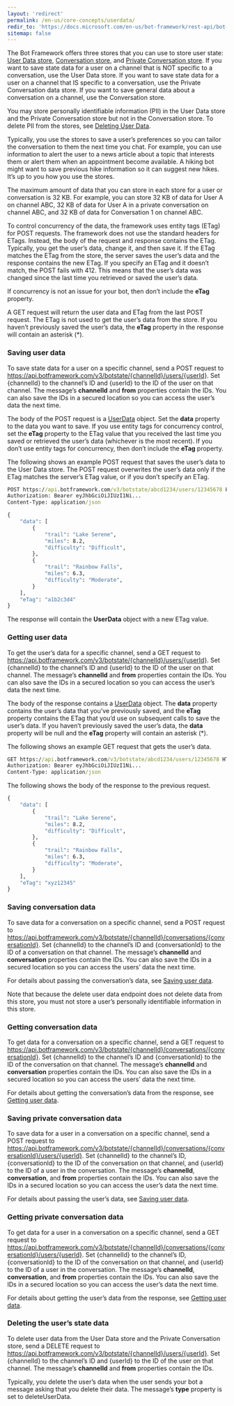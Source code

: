 ```yaml
---
layout: 'redirect'
permalink: /en-us/core-concepts/userdata/
redir_to: 'https://docs.microsoft.com/en-us/bot-framework/rest-api/bot-framework-rest-state'
sitemap: false
---
```


The Bot Framework offers three stores that you can use to store user state: [User Data store](#savinguserdata), [Conversation store](#savingconversationdata), and [Private Conversation store](#savingprivateconversationdata). If you want to save state data for a user on a channel that is NOT specific to a conversation, use the User Data store. If you want to save state data for a user on a channel that IS specific to a conversation, use the Private Conversation data store. If you want to save general data about a conversation on a channel, use the Conversation store. 

You may store personally identifiable information (PII) in the User Data store and the Private Conversation store but not in the Conversation store. To delete PII from the stores, see [Deleting User Data](#deletinguserdata).

Typically, you use the stores to save a user’s preferences so you can tailor the conversation to them the next time you chat. For example, you can use information to alert the user to a news article about a topic that interests them or alert them when an appointment become available. A hiking bot might want to save previous hike information so it can suggest new hikes. It’s up to you how you use the stores.

The maximum amount of data that you can store in each store for a user or conversation is 32 KB. For example, you can store 32 KB of data for User A on channel ABC, 32 KB of data for User A in a private conversation on channel ABC, and 32 KB of data for Conversation 1 on channel ABC.

To control concurrency of the data, the framework uses entity tags (ETag) for POST requests. The framework does not use the standard headers for ETags. Instead, the body of the request and response contains the ETag. Typically, you get the user’s data, change it, and then save it. If the ETag matches the ETag from the store, the server saves the user’s data and the response contains the new ETag. If you specify an ETag and it doesn’t match, the POST fails with 412. This means that the user’s data was changed since the last time you retrieved or saved the user’s data.

If concurrency is not an issue for your bot, then don’t include the **eTag** property.

A GET request will return the user data and ETag from the last POST request. The ETag is not used to get the user’s data from the store. If you haven’t previously saved the user’s data, the **eTag** property in the response will contain an asterisk (*).  


<a id="savinguserdata" />

### Saving user data

To save state data for a user on a specific channel, send a POST request to https://api.botframework.com/v3/botstate/{channelId}/users/{userId}. Set {channelId} to the channel’s ID and {userId} to the ID of the user on that channel. The message’s **channelId** and **from** properties contain the IDs. You can also save the IDs in a secured location so you can access the user’s data the next time.

The body of the POST request is a [UserData](../reference/#userdata) object. Set the **data** property to the data you want to save. If you use entity tags for concurrency control, set the **eTag** property to the ETag value that you received the last time you saved or retrieved the user’s data (whichever is the most recent). If you don’t use entity tags for concurrency, then don’t include the **eTag** property.

The following shows an example POST request that saves the user’s data to the User Data store. The POST request overwrites the user’s data only if the ETag matches the server’s ETag value, or if you don’t specify an ETag.

```cmd
POST https://api.botframework.com/v3/botstate/abcd1234/users/12345678 HTTP/1.1
Authorization: Bearer eyJhbGciOiJIUzI1Ni...
Content-Type: application/json

{
    "data": [
        {
            "trail": "Lake Serene",
            "miles": 8.2,
            "difficulty": "Difficult",
        },
        {
            "trail": "Rainbow Falls",
            "miles": 6.3,
            "difficulty": "Moderate",
        }
    ],
    "eTag": "a1b2c3d4"
}
```

The response will contain the **UserData** object with a new ETag value.


<a id="gettinguserdata" />

### Getting user data

To get the user’s data for a specific channel, send a GET request to https://api.botframework.com/v3/botstate/{channelId}/users/{userId}. Set {channelId} to the channel’s ID and {userId} to the ID of the user on that channel. The message’s **channelId** and **from** properties contain the IDs. You can also save the IDs in a secured location so you can access the user’s data the next time.

The body of the response contains a [UserData](#userdata) object. The **data** property contains the user’s data that you’ve previously saved, and the **eTag** property contains the ETag that you’d use on subsequent calls to save the user’s data. If you haven’t previously saved the user’s data, the **data** property will be null and the **eTag** property will contain an asterisk (*). 

The following shows an example GET request that gets the user’s data. 

```cmd
GET https://api.botframework.com/v3/botstate/abcd1234/users/12345678 HTTP/1.1
Authorization: Bearer eyJhbGciOiJIUzI1Ni...
Content-Type: application/json
```

The following shows the body of the response to the previous request.

```cmd
{
    "data": [
        {
            "trail": "Lake Serene",
            "miles": 8.2,
            "difficulty": "Difficult",
        },
        {
            "trail": "Rainbow Falls",
            "miles": 6.3,
            "difficulty": "Moderate",
        }
    ],
    "eTag": "xyz12345"
}
```


<a id="savingconversationdata" />

### Saving conversation data

To save data for a conversation on a specific channel, send a POST request to https://api.botframework.com/v3/botstate/{channelId}/conversations/{conversationId}. Set {channelId} to the channel’s ID and {conversationId} to the ID of a conversation on that channel. The message’s **channelId** and **conversation** properties contain the IDs. You can also save the IDs in a secured location so you can access the users’ data the next time.

For details about passing the conversation’s data, see [Saving user data](#savinguserdata).

<div class="docs-text-note">Note that because the delete user data endpoint does not delete data from this store, you must not store a user’s personally identifiable information in this store.</div>

### Getting conversation data

To get data for a conversation on a specific channel, send a GET request to https://api.botframework.com/v3/botstate/{channelId}/conversations/{conversationId}. Set {channelId} to the channel’s ID and {conversationId} to the ID of the conversation on that channel. The message’s **channelId** and **conversation** properties contain the IDs. You can also save the IDs in a secured location so you can access the users’ data the next time.

For details about getting the conversation’s data from the response, see [Getting user data](#gettinguserdata).


<a id="savingprivateconversationdata" />

### Saving private conversation data

To save data for a user in a conversation on a specific channel, send a POST request to https://api.botframework.com/v3/botstate/{channelId}/conversations/{conversationId}/users/{userId}. Set {channelId} to the channel’s ID, {conversationId} to the ID of the conversation on that channel, and {userId} to the ID of a user in the conversation. The message’s **channelId**, **conversation**, and **from** properties contain the IDs. You can also save the IDs in a secured location so you can access the user’s data the next time.

For details about passing the user’s data, see [Saving user data](#savinguserdata).


### Getting private conversation data

To get data for a user in a conversation on a specific channel, send a GET request to https://api.botframework.com/v3/botstate/{channelId}/conversations/{conversationId}/users/{userId}. Set {channelId} to the channel’s ID, {conversationId} to the ID of the conversation on that channel, and {userId} to the ID of a user in the conversation. The message’s **channelId**, **conversation**, and **from** properties contain the IDs. You can also save the IDs in a secured location so you can access the user’s data the next time.

For details about getting the user’s data from the response, see [Getting user data](#gettinguserdata).


<a id="deletinguserdata" />

### Deleting the user’s state data

To delete user data from the User Data store and the Private Conversation store, send a DELETE request to https://api.botframework.com/v3/botstate/{channelId}/users/{userId}. Set {channelId} to the channel’s ID and {userId} to the ID of the user on that channel. The message’s **channelId** and **from** properties contain the IDs.

Typically, you delete the user’s data when the user sends your bot a message asking that you delete their data. The message’s **type** property is set to deleteUserData.

